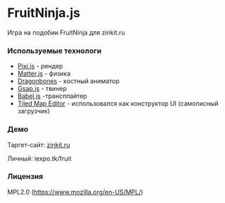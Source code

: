 # FruitNinja.js #

Игра на подобии FruitNinja для zinkit.ru

### Используемые технологи ###
 - [Pixi.js](http://www.pixijs.com/) - рендер
 - [Matter.js](http://brm.io/matter-js/) - физика
 - [Dragonbones](http://dragonbones.com/en/index.html) - костный аниматор 
 - [Gsap.js](https://greensock.com/gsap) - твинер
 - [Babel.js](https://babeljs.io/) -трансплайтер
 - [Tiled Map Editor](http://www.mapeditor.org/) - использовался как конструктор UI (самописный загрузчик)

### Демо ###

Таргет-сайт: [zinkit.ru](zinkit.ru)

Личный: iexpo.tk/fruit 

### Лицензия ###
MPL2.0 (https://www.mozilla.org/en-US/MPL/)